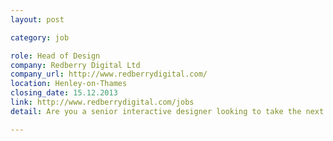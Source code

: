 ```yaml
---
layout: post

category: job

role: Head of Design
company: Redberry Digital Ltd
company_url: http://www.redberrydigital.com/
location: Henley-on-Thames
closing_date: 15.12.2013
link: http://www.redberrydigital.com/jobs
detail: Are you a senior interactive designer looking to take the next step up and lead a team? Are you great at coming up with and delivering inspiring digital ideas for clients and colleagues? Do you want to work with some of the best known names in entertainment, leisure and media?

---
```

